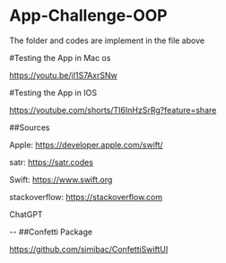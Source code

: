 # App-Challenge-OOP
The folder and codes are implement in the file above

#Testing the App in Mac os

https://youtu.be/jI1S7AxrSNw

#Testing the App in IOS

https://youtube.com/shorts/TI6InHzSrRg?feature=share

##Sources

Apple: https://developer.apple.com/swift/

satr: https://satr.codes

Swift: https://www.swift.org

stackoverflow: https://stackoverflow.com

ChatGPT

--
##Confetti Package

https://github.com/simibac/ConfettiSwiftUI
